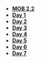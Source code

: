 - **[MOB 2.2](README.md)**
- **[Day 1](Lessons/Game-Design/Readme.md)**
- **[Day 2](Lessons/01-Intro-iOS-Game-Development/Lesson1.md)**
- **[Day 3](Lessons/02-Actions/Lesson2.md)**
- **[Day 4](Lessons/04-Working-with-Scenes/Lesson4.md)**
- **[Day 5](Lessons/05-Juice/Lesson5.md)**
- **[Day 6](Lessons/06-Physics/Lesson.md)**
- **[Day 7](Lessons/07-Cameras/Lesson.md)**
